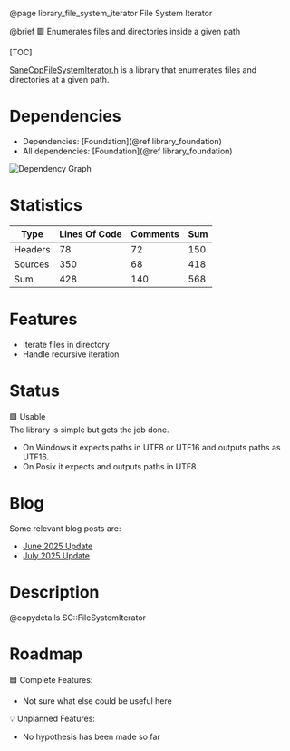 @page library_file_system_iterator File System Iterator

@brief 🟩 Enumerates files and directories inside a given path

[TOC]

[SaneCppFileSystemIterator.h](https://github.com/Pagghiu/SaneCppLibraries/releases/latest/download/SaneCppFileSystemIterator.h) is a library that enumerates files and directories at a given path.

# Dependencies
- Dependencies: [Foundation](@ref library_foundation)
- All dependencies: [Foundation](@ref library_foundation)

![Dependency Graph](FileSystemIterator.svg)

# Statistics
| Type      | Lines Of Code | Comments  | Sum   |
|-----------|---------------|-----------|-------|
| Headers   | 78			| 72		| 150	|
| Sources   | 350			| 68		| 418	|
| Sum       | 428			| 140		| 568	|

# Features
- Iterate files in directory
- Handle recursive iteration

# Status
🟩 Usable  
The library is simple but gets the job done.  

- On Windows it expects paths in UTF8 or UTF16 and outputs paths as UTF16.
- On Posix it expects and outputs paths in UTF8.

# Blog

Some relevant blog posts are:

- [June 2025 Update](https://pagghiu.github.io/site/blog/2025-06-30-SaneCppLibrariesUpdate.html)
- [July 2025 Update](https://pagghiu.github.io/site/blog/2025-07-31-SaneCppLibrariesUpdate.html)

# Description
@copydetails SC::FileSystemIterator

# Roadmap

🟦 Complete Features:
- Not sure what else could be useful here

💡 Unplanned Features:
- No hypothesis has been made so far
